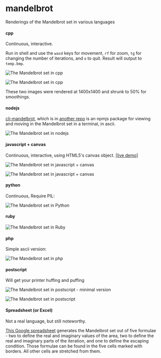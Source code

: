 # mandelbrot

Renderings of the Mandelbrot set in various languages

#### cpp
Continuous, interactive.

Run in shell and use the `wasd` keys for movement, `rf` for zoom, `tg` for changing the number of iterations, and `o` to quit.
Result will output to `temp.bmp`.

![The Mandelbrot set in cpp](cpp/mandelbrot.png?raw=true)

![The Mandelbrot set in cpp](cpp/mandelbrot_detail.png?raw=true)

These two images were rendered at 1400x1400 and shrunk to 50% for smoothings.

#### nodejs
[cli-mandelbrot](https://npmjs.org/package/cli-mandelbrot),
which is in [another repo](https://github.com/danyshaanan/cli-mandelbrot)
is an npmjs package for viewing and moving in the Mandelbrot set in a terminal, in ascii.

![The Mandelbrot set in nodejs](other/cli-mandelbrot.png?raw=true)

#### javascript + canvas
Continuous, interactive, using HTML5's canvas object.
[&#91;live demo&#93;](http://leerons.github.io/mandelbrot.html)

![The Mandelbrot set in javascript + canvas](js-canvas/mandelbrot.png?raw=true)

![The Mandelbrot set in javascript + canvas](js-canvas/mandelbrot_detail.png?raw=true)

#### python
Continuous, Require PIL:

![The Mandelbrot set in Python](python/mandelbrot.png?raw=true)

#### ruby
![The Mandelbrot set in Ruby](ruby/mandelbrot_ascii.png?raw=true)

#### php
Simple ascii version:

![The Mandelbrot set in php](php/mandelbrot_ascii.png?raw=true)

#### postscript
Will get your printer huffing and puffing

![The Mandelbrot set in postscript - minimal version](postscript/preview.minimal.png?raw=true)

![The Mandelbrot set in postscript](postscript/preview.detail.png?raw=true)

#### Spreadsheet (or Excel)
Not a real language, but still noteworthy.

[This Google spreadsheet](https://docs.google.com/spreadsheet/ccc?key=0AoH_g__QQs5ldHE1R0I0TmE3Zmw1c1hmczFlVWt5MWc)
generates the Mandelbrot set out of five formulae - two to define the real and imaginary values of the area,
two to define the real and imaginary parts of the iteration, and one to define the escaping condition.
Those formulae can be found in the five cells marked with borders. All other cells are stretched from them.
